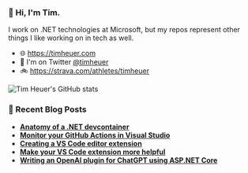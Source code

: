 ### 👋 Hi, I'm Tim.

I work on .NET technologies at Microsoft, but my repos represent other things I like working on in tech as well.

- 🌐 https://timheuer.com
- 🐤 I'm on Twitter <a href="https://twitter.com/timheuer">@timheuer</a>
- 🚲 https://strava.com/athletes/timheuer

![Tim Heuer's GitHub stats](https://github-readme-stats.vercel.app/api?username=timheuer&show_icons=true&hide_border=true&custom_title=Tim%27s%20GitHub%20Stats)

### 📘 Recent Blog Posts
<!--START_SECTION:feed-->
- **[Anatomy of a .NET devcontainer](https:&#x2F;&#x2F;timheuer.com&#x2F;blog&#x2F;anatomy-of-a-dotnet-devcontainer&#x2F;)**
- **[Monitor your GitHub Actions in Visual Studio](https:&#x2F;&#x2F;timheuer.com&#x2F;blog&#x2F;github-actions-extension-for-visual-studio&#x2F;)**
- **[Creating a VS Code editor extension](https:&#x2F;&#x2F;timheuer.com&#x2F;blog&#x2F;resx-editor-for-visual-studio-code&#x2F;)**
- **[Make your VS Code extension more helpful](https:&#x2F;&#x2F;timheuer.com&#x2F;blog&#x2F;enhance-your-vs-code-extension-listing-easily&#x2F;)**
- **[Writing an OpenAI plugin for ChatGPT using ASP.NET Core](https:&#x2F;&#x2F;timheuer.com&#x2F;blog&#x2F;write-an-open-ai-plugin-for-chatgpt-using-aspnet&#x2F;)**
<!--END_SECTION:feed-->
